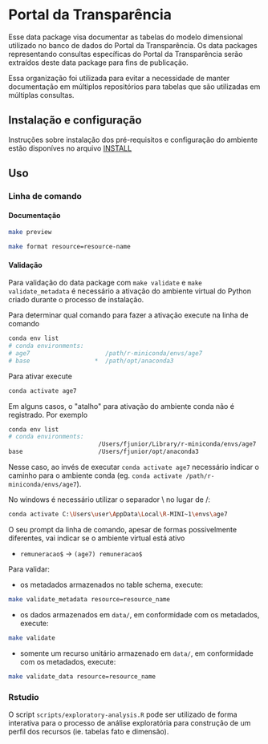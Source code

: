 # Portal da Transparência

Esse data package visa documentar as tabelas do modelo dimensional utilizado no banco de dados do Portal da Transparência. 
Os data packages representando consultas específicas do Portal da Transparência serão extraídos deste data package para fins de publicação.

Essa organização foi utilizada para evitar a necessidade de manter documentação em múltiplos repositórios para tabelas que são utilizadas em múltiplas consultas.

## Instalação e configuração

Instruções sobre instalação dos pré-requisitos e configuração do ambiente estão disponíves no arquivo [INSTALL](INSTALL.md)

## Uso

### Linha de comando

#### Documentação

```bash
make preview
```

```bash
make format resource=resource-name
```

#### Validação

Para validação do data package com `make validate` e `make validate_metadata` é necessário a ativação do ambiente virtual do Python criado durante o processo de instalação.

Para determinar qual comando para fazer a ativação execute na linha de comando

```bash
conda env list
# conda environments:
# age7                     /path/r-miniconda/envs/age7
# base                  *  /path/opt/anaconda3
```

Para ativar execute

```bash
conda activate age7
```

Em alguns casos, o "atalho" para ativação do ambiente conda não é registrado. Por exemplo

```bash
conda env list
# conda environments:
                         /Users/fjunior/Library/r-miniconda/envs/age7
base                     /Users/fjunior/opt/anaconda3
```

Nesse caso, ao invés de executar `conda activate age7`  necessário indicar o caminho para o ambiente conda (eg. `conda activate /path/r-miniconda/envs/age7`).

No windows é necessário utilizar o separador \ no lugar de /:

```bash
conda activate C:\Users\user\AppData\Local\R-MINI~1\envs\age7
```

O seu prompt da linha de comando, apesar de formas possivelmente diferentes, vai indicar se o ambiente virtual está ativo

- `remuneracao$` -> `(age7) remuneracao$`

Para validar: 

 - os metadados armazenados no table schema, execute:

```bash
make validate_metadata resource=resource_name
```

 - os dados armazenados em `data/`, em conformidade com os metadados, execute:

```bash
make validate
```

 - somente um recurso unitário armazenado em `data/`, em conformidade com os metadados, execute:

```bash
make validate_data resource=resource_name
```

### Rstudio

O script `scripts/exploratory-analysis.R` pode ser utilizado de forma interativa para o processo de análise exploratória para construção de um perfil dos recursos (ie. tabelas fato e dimensão).

